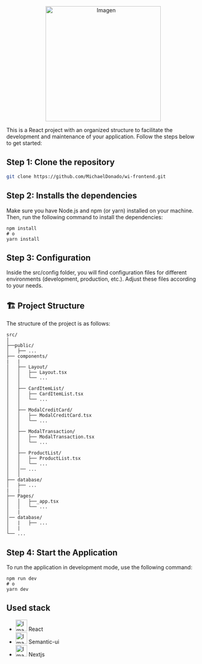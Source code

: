 <p align="center">
  <img src="https://wompi.com/assets/img/landing_pais/banner.png" alt="Imagen" width="300" />
</p>


This is a React project with an organized structure to facilitate the development and maintenance of your application. Follow the steps below to get started:

## Step 1: Clone the repository

```bash
git clone https://github.com/MichaelDonado/wi-frontend.git
```
## Step 2: Installs the dependencies
Make sure you have Node.js and npm (or yarn) installed on your machine. Then, run the following command to install the dependencies:
```
npm install
# o
yarn install
```

## Step 3: Configuration

Inside the src/config folder, you will find configuration files for different environments (development, production, etc.). Adjust these files according to your needs.

## 🏗️ Project Structure
The structure of the project is as follows:
```
src/
│
├──public/
│   ├── ...
├── components/
|   |
│   ├── Layout/
│   │   ├── Layout.tsx
│   │   └── ...
│   │
│   ├── CardItemList/
│   │   ├── CardItemList.tsx
│   │   └── ...
│   │
│   ├── ModalCreditCard/
│   │   ├── ModalCreditCard.tsx
│   │   └── ...
│   │
│   ├── ModalTransaction/
│   │   ├── ModalTransaction.tsx
│   │   └── ...
│   │
│   ├── ProductList/
│   │   ├── ProductList.tsx
│   │   └── ...
│   │── ... 
│   │ 
├── database/
│   ├── ...
|   |
├── Pages/
│   │   ├──_app.tsx
│   │   └── ...
│   |
│── database/
│   |   ├── ...
│   |
└── ...

```

## Step 4: Start the Application
To run the application in development mode, use the following command:

```
npm run dev
# o
yarn dev
```

## Used stack 

- <img src="https://cdn.worldvectorlogo.com/logos/react-2.svg" alt="Imagen" width="30" heigth="30" /> React 
- <img src="https://cdn.worldvectorlogo.com/logos/semantic-ui.svg" alt="Imagen" width="30" heigth="30" /> Semantic-ui
- <img src="https://cdn.worldvectorlogo.com/logos/next-js.svg" alt="Imagen" width="30" heigth="30" /> Nextjs

